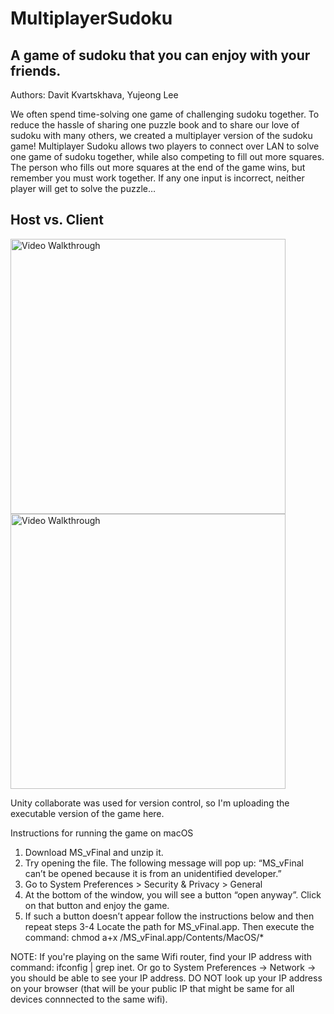 # MultiplayerSudoku
## A game of sudoku that you can enjoy with your friends.

Authors: Davit Kvartskhava, Yujeong Lee

We often spend time-solving one game of challenging sudoku together. To reduce the hassle of sharing one puzzle book and to share our love of sudoku with many others, we created a multiplayer version of the sudoku game! Multiplayer Sudoku allows two players to connect over LAN to solve one game of sudoku together, while also competing to fill out more squares. The person who fills out more squares at the end of the game wins, but remember you must work together. If any one input is incorrect, neither player will get to solve the puzzle…

## Host vs. Client
<img src='https://recordit.co/ZAcoBZFhuu.gif' title='Multiplayer Host' width='440' alt='Video Walkthrough'/> <img src='https://recordit.co/UckIELGbKe.gif' title='Multiplayer Client' width='440' alt='Video Walkthrough' />


Unity collaborate was used for version control, so I'm uploading the executable version of the game here.

Instructions for running the game on macOS
1. Download MS_vFinal and unzip it.
2. Try opening the file. The following message will pop up: “MS_vFinal can’t be opened because it is from an unidentified developer.”
3. Go to System Preferences > Security & Privacy > General
4. At the bottom of the window, you will see a button “open anyway”. Click on that button and enjoy the game.
5. If such a button doesn’t appear follow the instructions below and then repeat steps 3-4
       Locate the path for MS_vFinal.app.
       Then execute the command: chmod a+x <insert path to app here>/MS_vFinal.app/Contents/MacOS/*


NOTE: If you're playing on the same Wifi router, find your IP address with command: ifconfig | grep inet. Or go to System Preferences -> Network -> you should be able to see your IP address.
DO NOT look up your IP address on your browser (that will be your public IP that might be same for all devices connnected to the same wifi). 
